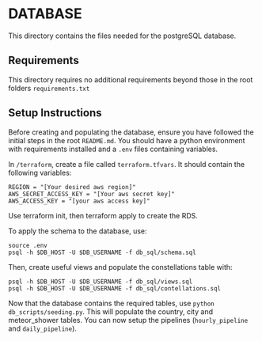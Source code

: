 # DATABASE

This directory contains the files needed for the postgreSQL database.

## Requirements

This directory requires no additional requirements beyond those in the root folders ```requirements.txt```

## Setup Instructions

Before creating and populating the database, ensure you have followed the initial steps in the root ```README.md```. You should have a python environment with requirements installed and a ```.env``` files containing variables.

In ```/terraform```, create a file called ```terraform.tfvars```. It should contain the following variables:
```
REGION = "[Your desired aws region]"
AWS_SECRET_ACCESS_KEY = "[Your aws secret key]"
AWS_ACCESS_KEY = "[your aws access key]"
```
Use terraform init, then terraform apply to create the RDS.

To apply the schema to the database, use:
```
source .env
psql -h $DB_HOST -U $DB_USERNAME -f db_sql/schema.sql
``` 
Then, create useful views and populate the constellations table with:
```
psql -h $DB_HOST -U $DB_USERNAME -f db_sql/views.sql
psql -h $DB_HOST -U $DB_USERNAME -f db_sql/contellations.sql
``` 

Now that the database contains the required tables, use ```python db_scripts/seeding.py```. This will populate the country, city and meteor_shower tables. You can now setup the pipelines (```hourly_pipeline``` and ```daily_pipeline```).